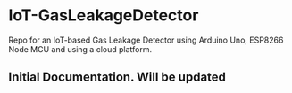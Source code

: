 # IoT-GasLeakageDetector
Repo for an IoT-based Gas Leakage Detector using Arduino Uno, ESP8266 Node MCU and using a cloud platform.
## Initial Documentation. Will be updated
